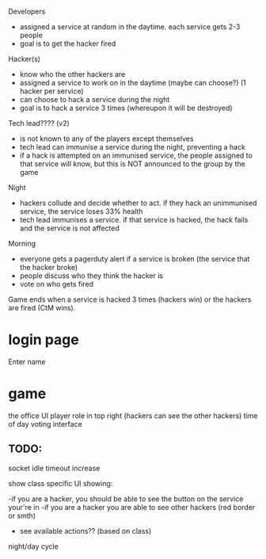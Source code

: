 Developers 
- assigned a service at random in the daytime. each service gets 2-3 people
- goal is to get the hacker fired


Hacker(s) 
- know who the other hackers are
- assigned a service to work on in the daytime (maybe can choose?) (1 hacker per service)
- can choose to hack a service during the night
- goal is to hack a service 3 times (whereupon it will be destroyed)


Tech lead???? (v2)
- is not known to any of the players except themselves
- tech lead can immunise a service during the night, preventing a hack
- if a hack is attempted on an immunised service, the people assigned to that service will know, but this is NOT announced to the group by the game

Night
- hackers collude and decide whether to act. if they hack an unimmunised service, the service loses 33% health
- tech lead immunises a service. if that service is hacked, the hack fails and the service is not affected

Morning
- everyone gets a pagerduty alert if a service is broken (the service that the hacker broke)
- people discuss who they think the hacker is
- vote on who gets fired


Game ends when a service is hacked 3 times (hackers win) or the hackers are fired (CtM wins).



# login page
Enter name

# game
the office UI 
player role in top right (hackers can see the other hackers)
time of day
voting interface



## TODO: 
socket idle timeout increase

show class specific UI showing:
  <!-- - player name  -->
  <!-- - player class -->
  <!-- - fix role display -->
  <!-- - see the 'office' with the services -->
  <!-- - display services -->
  -if you are a hacker, you should be able to see the button on the service your're in
  -if you are a hacker you are able to see other hackers (red border or smth)
  
  
  - see available actions?? (based on class)

night/day cycle



